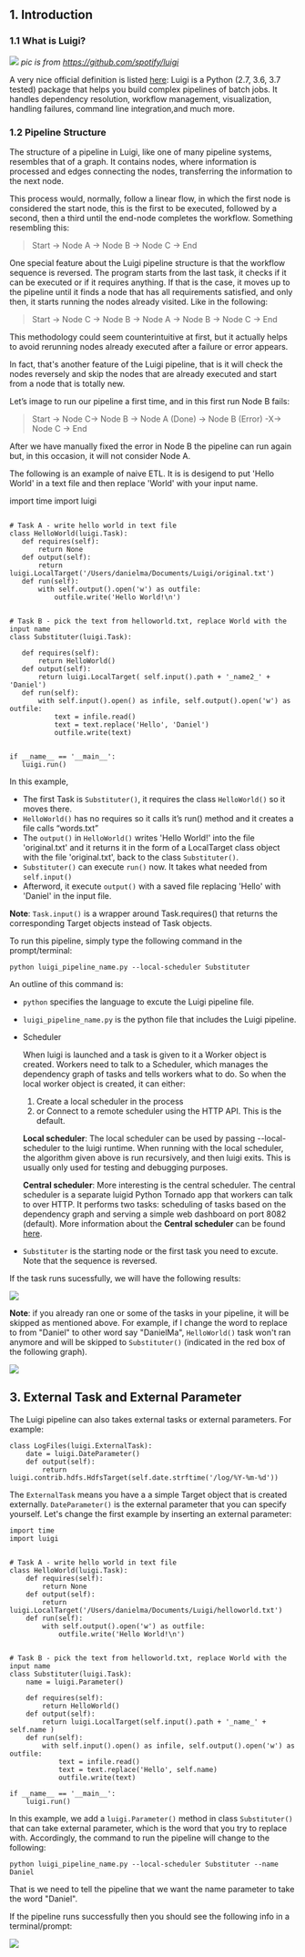 ## 1. Introduction
### 1.1 What is Luigi?

![](https://miro.medium.com/max/644/1*BpOq26FhXtoOR78ia0cZ6g.png)
*pic is from https://github.com/spotify/luigi*

A very nice official definition is listed [here](http://blog.adnansiddiqi.me/create-your-first-etl-in-luigi/): Luigi is a Python (2.7, 3.6, 3.7 tested) package that helps you build complex pipelines of batch jobs. It handles dependency resolution, workflow management, visualization, handling failures, command line integration,and much more. 


### 1.2 Pipeline Structure

The structure of a pipeline in Luigi, like one of many pipeline systems, resembles that of a graph. It contains nodes, where information is processed and edges connecting the nodes, transferring the information to the next node.

This process would, normally, follow a linear flow, in which the first node is considered the start node, this is the first to be executed, followed by a second, then a third until the end-node completes the workflow. Something resembling this:

> Start -> Node A -> Node B -> Node C -> End

One special feature about the Luigi pipeline structure is that the workflow sequence is reversed. The program starts from the last task, it checks if it can be executed or if it requires anything. If that is the case, it moves up to the pipeline until it finds a node that has all requirements satisfied, and only then, it starts running the nodes already visited. Like in the following:
> Start -> Node C -> Node B -> Node A -> Node B -> Node C -> End

This methodology could seem counterintuitive at first, but it actually helps to avoid rerunning nodes already executed after a failure or error appears.

In fact, that's another feature of the Luigi pipeline, that is it will check the nodes reversely and skip the nodes that are already executed and start from a node that is totally new.

Let’s image to run our pipeline a first time, and in this first run Node B fails:
> Start -> Node C-> Node B -> Node A (Done) -> Node B (Error) -X-> Node C -> End

After we have manually fixed the error in Node B the pipeline can run again but, in this occasion, it will not consider Node A.

The following is an example of naive ETL. It is is desigend to put 'Hello World' in a text file and then replace 'World' with your input name.

import time
import luigi
 
 ```
 
# Task A - write hello world in text file
class HelloWorld(luigi.Task):
    def requires(self):
        return None
    def output(self):
        return luigi.LocalTarget('/Users/danielma/Documents/Luigi/original.txt')
    def run(self):
        with self.output().open('w') as outfile:
            outfile.write('Hello World!\n')
 
 
# Task B - pick the text from helloworld.txt, replace World with the input name
class Substituter(luigi.Task):

    def requires(self):
        return HelloWorld()
    def output(self):
        return luigi.LocalTarget( self.input().path + '_name2_' + 'Daniel')
    def run(self):
        with self.input().open() as infile, self.output().open('w') as outfile:
            text = infile.read()
            text = text.replace('Hello', 'Daniel')
            outfile.write(text)


if __name__ == '__main__':
    luigi.run()
```

In this example,
- The first Task is `Substituter()`, it requires the class `HelloWorld()` so it moves there.
- `HelloWorld()` has no requires so it calls it’s run() method and it creates a file calls “words.txt”
- The `output()` in `HelloWorld()` writes 'Hello World!' into the file 'original.txt' and it returns it in the form of a LocalTarget class object with the file 'original.txt', back to the class `Substituter()`.
- `Substituter()` can execute `run()` now. It takes what needed from `self.input()`
- Afterword, it execute `output()` with a saved file replacing 'Hello' with 'Daniel' in the input file. 

**Note**: `Task.input()` is a wrapper around Task.requires() that returns the corresponding Target objects instead of Task objects.

To run this pipeline, simply type the following command in the prompt/terminal:

`python luigi_pipeline_name.py --local-scheduler Substituter`

An outline of this command is:

- `python` specifies the language to excute the Luigi pipeline file.
- `luigi_pipeline_name.py` is the python file that includes the Luigi pipeline. 
- Scheduler
    
   When luigi is launched and a task is given to it a Worker object is created. Workers need to talk to a Scheduler, which manages the dependency graph of tasks and tells workers what to do. So when the local worker object is created, it can either:

   1. Create a local scheduler in the process
   2. or Connect to a remote scheduler using the HTTP API. This is the default.
   
  **Local scheduler**: The local scheduler can be used by passing --local-scheduler to the luigi runtime. When running with the local scheduler, the algorithm given above is run recursively, and then luigi exits. This is usually only used for testing and debugging purposes.

  **Central scheduler**: More interesting is the central scheduler. The central scheduler is a separate luigid Python Tornado app that workers can talk to over HTTP. It performs two tasks: scheduling of tasks based on the dependency graph and serving a simple web dashboard on port 8082 (default). More information about the **Central scheduler** can be found [here](http://bytepawn.com/luigi.html#:~:text=Local%20scheduler%3A%20The%20local%20scheduler,scheduler%20to%20the%20luigi%20runtime.&text=It%20performs%20two%20tasks%3A%20scheduling,on%20port%208082%20(default).).

- `Substituter` is the starting node or the first task you need to excute. Note that the sequence is reversed. 

If the task runs sucessfully, we will have the following results:

![](luigi_1.png)

**Note**: if you already ran one or some of the tasks in your pipeline, it will be skipped as mentioned above. For example, if I change the word to replace to from "Daniel" to other word say "DanielMa", `HelloWorld()` task won't ran anymore and will be skipped to `Substituter()` (indicated in the red box of the following graph). 

![](luigi_3.png)

## 3. External Task and External Parameter

The Luigi pipeline can also takes external tasks or external parameters. For example:

```
class LogFiles(luigi.ExternalTask):
    date = luigi.DateParameter()
    def output(self):
        return luigi.contrib.hdfs.HdfsTarget(self.date.strftime('/log/%Y-%m-%d'))
```
The `ExternalTask` means you have a a simple Target object that is created externally. `DateParameter()` is the external parameter that you can specify yourself. Let's change the first example by inserting an external parameter: 

```
import time
import luigi
 
 
# Task A - write hello world in text file
class HelloWorld(luigi.Task):
    def requires(self):
        return None
    def output(self):
        return luigi.LocalTarget('/Users/danielma/Documents/Luigi/helloworld.txt')
    def run(self):
        with self.output().open('w') as outfile:
            outfile.write('Hello World!\n')
 
 
# Task B - pick the text from helloworld.txt, replace World with the input name
class Substituter(luigi.Task):
    name = luigi.Parameter()

    def requires(self):
        return HelloWorld()
    def output(self):
        return luigi.LocalTarget(self.input().path + '_name_' + self.name )
    def run(self):
        with self.input().open() as infile, self.output().open('w') as outfile:
            text = infile.read()
            text = text.replace('Hello', self.name)
            outfile.write(text)

if __name__ == '__main__':
    luigi.run()

```
In this example, we add a `luigi.Parameter()` method in class `Substituter()` that can take external parameter, which is the word that you try to replace with. Accordingly, the command to run the pipeline will change to the following:  

`python luigi_pipeline_name.py --local-scheduler Substituter --name Daniel`

That is we need to tell the pipeline that we want the name parameter to take the word "Daniel".

If the pipeline runs successfully then you should see the following info in a terminal/prompt:

![](luigi_2.png)
